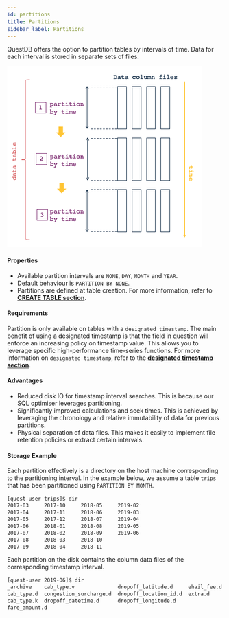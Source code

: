 ```yaml
---
id: partitions
title: Partitions
sidebar_label: Partitions
---
```


 
QuestDB offers the option to partition tables by intervals of time. Data for each interval 
 is stored in separate sets of files. 

![storage model](/static/img/doc/concepts/storage-model.png)


#### Properties
- Available partition intervals are `NONE`, `DAY`, `MONTH` and `YEAR`.
- Default behaviour is `PARTITION BY NONE`.
- Partitions are defined at table creation. 
For more information, refer to **[CREATE TABLE section](createTable.md)**.

#### Requirements
Partition is only available on tables with a `designated timestamp`. The main benefit of using a designated timestamp 
is that the field in question will enforce an increasing policy on timestamp value. This allows you to leverage 
specific high-performance time-series functions.
For more information on `designated timestamp`, refer to the **[designated timestamp section](designatedTimestamp.md)**.

#### Advantages
- Reduced disk IO for timestamp interval searches. This is because our SQL optimiser leverages partitioning.
- Significantly improved calculations and seek times. This is achieved by leveraging the chronology and relative 
immutability of data for previous partitions.
- Physical separation of data files. This makes it easily to implement file retention policies or extract certain intervals.

#### Storage Example
Each partition effectively is a directory  on the host machine  corresponding to the partitioning interval. 
In the example below, we assume a table `trips` that has been partitioned using `PARTITION BY MONTH`.
```
[quest-user trips]$ dir
2017-03	    2017-10 	2018-05	    2019-02	
2017-04	    2017-11 	2018-06	    2019-03	
2017-05	    2017-12 	2018-07	    2019-04		
2017-06	    2018-01 	2018-08 	2019-05
2017-07	    2018-02 	2018-09 	2019-06
2017-08	    2018-03 	2018-10 	
2017-09	    2018-04 	2018-11 	
```

Each partition on the disk contains the column data files of the corresponding timestamp interval.
```
[quest-user 2019-06]$ dir
_archive    cab_type.v              dropoff_latitude.d     ehail_fee.d    
cab_type.d  congestion_surcharge.d  dropoff_location_id.d  extra.d        
cab_type.k  dropoff_datetime.d      dropoff_longitude.d    fare_amount.d 
```
